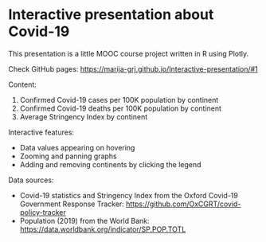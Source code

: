 # Interactive presentation about Covid-19

This presentation is a little MOOC course project written in R using Plotly.

Check GitHub pages: https://marija-grj.github.io/Interactive-presentation/#1

Content:

1. Confirmed Covid-19 cases per 100K population by continent
2. Confirmed Covid-19 deaths per 100K population by continent
3. Average Stringency Index by continent

Interactive features:
- Data values appearing on hovering
- Zooming and panning graphs
- Adding and removing continents by clicking the legend

Data sources:
- Covid-19 statistics and Stringency Index from the Oxford Covid-19 Government Response Tracker: https://github.com/OxCGRT/covid-policy-tracker
- Population (2019) from the World Bank: https://data.worldbank.org/indicator/SP.POP.TOTL
